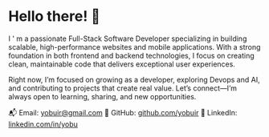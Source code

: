 # Hello there! 👋
 I ' m a passionate Full-Stack Software Developer specializing in building scalable, high-performance websites and mobile applications. With a strong foundation in both frontend and backend technologies, I focus on creating clean, maintainable code that delivers exceptional user experiences.
 
 Right now, I’m focused on growing as a developer, exploring Devops and AI, and contributing to projects that create real value.
Let’s connect—I’m always open to learning, sharing, and new opportunities.

📬 Email: [yobuir@gmail.com](mailto:atanda0x@gmail.com)
🔗 GitHub: [github.com/yobuir](https://github.com/0xatanda)
🔗 LinkedIn: [linkedin.com/in/yobu](https://www.linkedin.com/in/nafiu-atanda) 
<div>

            
</div> 

